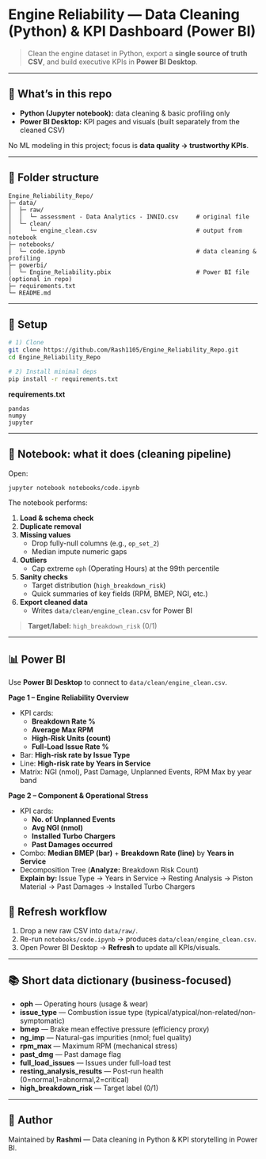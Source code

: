# Engine Reliability — Data Cleaning (Python) & KPI Dashboard (Power BI)

> Clean the engine dataset in Python, export a **single source of truth CSV**, and build executive KPIs in **Power BI Desktop**.

---

## 🚀 What’s in this repo

- **Python (Jupyter notebook):** data cleaning & basic profiling only  
- **Power BI Desktop:** KPI pages and visuals (built separately from the cleaned CSV)

No ML modeling in this project; focus is **data quality → trustworthy KPIs**.

---

## 📁 Folder structure

```
Engine_Reliability_Repo/
├─ data/
│  ├─ raw/
│  │  └─ assessment - Data Analytics - INNIO.csv     # original file
│  └─ clean/
│     └─ engine_clean.csv                            # output from notebook
├─ notebooks/
│  └─ code.ipynb                                     # data cleaning & profiling
├─ powerbi/
│  └─ Engine_Reliability.pbix                        # Power BI file (optional in repo)
├─ requirements.txt
└─ README.md
```

---

## 🔧 Setup

```bash
# 1) Clone
git clone https://github.com/Rash1105/Engine_Reliability_Repo.git
cd Engine_Reliability_Repo

# 2) Install minimal deps
pip install -r requirements.txt
```

**requirements.txt**
```
pandas
numpy
jupyter
```

---

## 📓 Notebook: what it does (cleaning pipeline)

Open:
```bash
jupyter notebook notebooks/code.ipynb
```

The notebook performs:

1. **Load & schema check**  
2. **Duplicate removal**  
3. **Missing values**  
   - Drop fully-null columns (e.g., `op_set_2`)  
   - Median impute numeric gaps  
4. **Outliers**  
   - Cap extreme `oph` (Operating Hours) at the 99th percentile  
5. **Sanity checks**  
   - Target distribution (`high_breakdown_risk`)  
   - Quick summaries of key fields (RPM, BMEP, NGI, etc.)  
6. **Export cleaned data**  
   - Writes `data/clean/engine_clean.csv` for Power BI

> **Target/label:** `high_breakdown_risk` (0/1)

---

## 📊 Power BI 

Use **Power BI Desktop** to connect to `data/clean/engine_clean.csv`.


**Page 1 – Engine Reliability Overview**
- KPI cards:  
  - **Breakdown Rate %**  
  - **Average Max RPM**  
  - **High-Risk Units (count)**  
  - **Full-Load Issue Rate %**
- Bar: **High-risk rate by Issue Type**  
- Line: **High-risk rate by Years in Service**  
- Matrix: NGI (nmol), Past Damage, Unplanned Events, RPM Max by year band

**Page 2 – Component & Operational Stress**
- KPI cards:  
  - **No. of Unplanned Events**  
  - **Avg NGI (nmol)**  
  - **Installed Turbo Chargers**  
  - **Past Damages occurred**
- Combo: **Median BMEP (bar)** + **Breakdown Rate (line)** by **Years in Service**  
- Decomposition Tree (**Analyze:** Breakdown Risk Count)  
  **Explain by:** Issue Type → Years in Service → Resting Analysis → Piston Material → Past Damages → Installed Turbo Chargers


## 🔄 Refresh workflow

1. Drop a new raw CSV into `data/raw/`.  
2. Re-run `notebooks/code.ipynb` → produces `data/clean/engine_clean.csv`.  
3. Open Power BI Desktop → **Refresh** to update all KPIs/visuals.  

---

## 📚 Short data dictionary (business-focused)

- **oph** — Operating hours (usage & wear)  
- **issue_type** — Combustion issue type (typical/atypical/non-related/non-symptomatic)  
- **bmep** — Brake mean effective pressure (efficiency proxy)  
- **ng_imp** — Natural-gas impurities (nmol; fuel quality)  
- **rpm_max** — Maximum RPM (mechanical stress)  
- **past_dmg** — Past damage flag  
- **full_load_issues** — Issues under full-load test  
- **resting_analysis_results** — Post-run health (0=normal,1=abnormal,2=critical)  
- **high_breakdown_risk** — Target label (0/1)

---

## 👤 Author

Maintained by **Rashmi** — Data cleaning in Python & KPI storytelling in Power BI.
